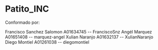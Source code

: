 # Patito_INC


Conformado por:

Francisco Sanchez Salomon     A01634745     -- FranciscoSnz
Angél Marquez                 A01651408     -- marquez-angel
Xulian Naranjo                A01632137     -- XulianNaranjo
Diego Montiel                 A01261038     -- diegomontiel
